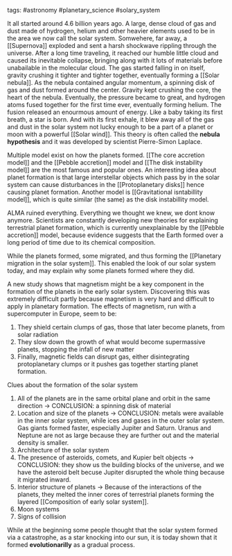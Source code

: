 tags: #astronomy #planetary_science #solary_system 

It all started around 4.6 billion years ago. A large, dense cloud of gas and dust made of hydrogen, helium and other heavier elements used to be in the area we now call the solar system. Somwehere, far away, a [[Supernova]] exploded and sent a harsh shockwave rippling through the universe. After a long time traveling, it reached our humble little cloud and caused its inevitable collapse, bringing along with it lots of materials before unabailable in the molecular cloud. The gas started falling in on itself, gravity crushing it tighter and tighter together, eventually forming a [[Solar nebula]]. As the nebula contained angular momentum, a spinning disk of gas and dust formed around the center. Gravity kept crushing the core, the heart of the nebula. Eventually, the pressure became to great, and hydrogen atoms fused together for the first time ever, eventually forming helium. The fusion released an enourmous amount of energy. Like a baby taking its first breath, a star is born. And with its first exhale, it blew away all of the gas and dust in the solar system not lucky enough to be a part of a planet or moon with a powerful [[Solar wind]]. This theory is often called the **nebula hypothesis** and it was developed by scientist Pierre-Simon Laplace. 

Multiple model exist on how the planets formed. [[The core accretion model]] and the [[Pebble accretion]] model and [[The disk instability model]] are the most famous and popular ones. An interesting idea about planet formation is that large interstellar objects which pass by in the solar system can cause disturbances in the [[Protoplanetary disks]] hence causing planet formation. Another model is [[Gravitational isntabillity model]], which is quite similar (the same) as the disk instabillity model.

ALMA ruined everything. Everything we thought we knew, we dont know anymore. Scientists are constantly developing new theories for explaining terrestrial planet formation, which is currently unexplainable by the [[Pebble accretion]] model, because evidence suggests that the Earth formed over a long period of time due to its chemical composition. 

While the planets formed, some migrated, and thus forming the [[Planetary migration in the solar system]]. This enabled the look of our solar system today, and may explain why some planets formed where they did.

A new study shows that magnetism might be a key component in the formation of the planets in the early solar system. Discovering this was extremely difficult partly because magnetism is very hard and difficult to apply in planetary formation. The effects of magnetism, run with a supercomputer in Europe, seem to be:
1. They shield certain clumps of gas, those that later become planets, from solar radiation
2. They slow down the growth of what would become supermassive planets, stopping the infall of new matter
3. Finally, magnetic fields can disrupt gas, either disintegrating protoplanetary clumps or it pushes gas together starting planet formation.

Clues about the formation of the solar system
1. All of the planets are in the same orbital plane and orbit in the same direction
	-> CONCLUSION: a spinning disk of material
2. Location and size of the planets
	-> CONCLUSION: metals were available in the inner solar system, while ices and gases in the outer solar system. Gas giants formed faster, especially Jupiter and Saturn. Uranus and Neptune are not as large because they are further out and the material density is smaller.
3. Architecture of the solar system
4. The presence of asteroids, comets, and Kupier belt objects
	-> CONCLUSION: they show us the building blocks of the universe, and we have the asteroid belt becuse Jupiter disrupted the whole thing because it migrated inward. 
5. Interior structure of planets
	-> Because of the interactions of the planets, they melted the inner cores of terrestrial planets forming the layered [[Composition of early solar system]]. 
6. Moon systems
7. Signs of collision

While at the beginning some people thought that the solar system formed via a catastrophe, as a star knocking into our sun, it is today shown that it formed **evolutionarilly** as a gradual process.




